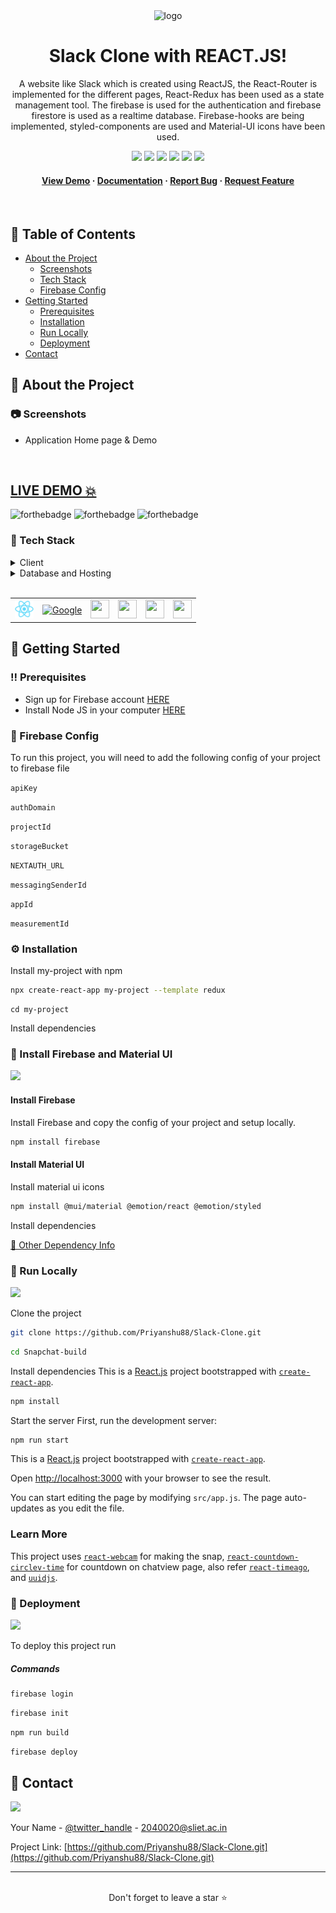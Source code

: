 <div align="center">

  <img src="https://ubwp.buffalo.edu/happe/wp-content/uploads/sites/92/2019/12/slack_logo.png" alt="logo" width="200" height="auto" />

  <h1>Slack Clone with REACT.JS!</h1>

  <p>
A website like Slack which is created using ReactJS, the React-Router is implemented for the different pages, React-Redux has been used as a state management tool. The firebase is used for the authentication and firebase firestore is used as a realtime database. Firebase-hooks are being implemented, styled-components are used and Material-UI icons have been used.
  </p>

<!-- Badges -->

<a href="https://slack-clone-2d669.web.app/" target="_blank">![](https://img.shields.io/website-up-down-green-red/http/monip.org.svg)</a>
![](https://img.shields.io/badge/Maintained-Yes-indigo)
![](https://img.shields.io/github/forks/Priyanshu88/Slack-Clone.svg)
![](https://img.shields.io/github/stars/Priyanshu88/Slack-Clone.svg)
![](https://img.shields.io/github/issues/Priyanshu88/Slack-Clone)
![](https://img.shields.io/github/last-commit/Priyanshu88/Slack-Clone)

<h4>
    <a href="https://slack-clone-2d669.web.app/">View Demo</a>
  <span> · </span>
    <a href="https://github.com/Priyanshu88/Slack-Clone/blob/master/README.md">Documentation</a>
  <span> · </span>
    <a href="https://github.com/Priyanshu88/Slack-Clone/issues">Report Bug</a>
  <span> · </span>
    <a href="https://github.com/Priyanshu88/Slack-Clone/issues">Request Feature</a>
  </h4>
</div>

<br />

<!-- Table of Contents -->

## :notebook_with_decorative_cover: Table of Contents

- [About the Project](#star2-about-the-project)
  - [Screenshots](#camera-screenshots)
  - [Tech Stack](#space_invader-tech-stack)
  - [Firebase Config](#key-firebase-config)
- [Getting Started](#toolbox-getting-started)
  - [Prerequisites](#bangbang-prerequisites)
  - [Installation](#gear-installation)
  - [Run Locally](#running-run-locally)
  - [Deployment](#triangular_flag_on_post-deployment)
- [Contact](#handshake-contact)

<!-- About the Project -->

## :star2: About the Project

<!-- Screenshots -->

### :camera: Screenshots

- Application Home page & Demo


<br />


## <a href="https://slack-clone-2d669.web.app/" target="_blank">LIVE DEMO 💥</a>

![forthebadge](https://forthebadge.com/images/badges/built-with-love.svg)
![forthebadge](https://forthebadge.com/images/badges/for-you.svg)
![forthebadge](https://forthebadge.com/images/badges/powered-by-coffee.svg)

### :space_invader: Tech Stack

<details>
  <summary>Client</summary>
  <ul>
    <li><a href="https://react.dev/">React.js</a></li>
    <li><a href="https://reactrouter.com/en/main">React Router</a></li>
    <li><a href="https://react-redux.js.org/">React Redux</a></li>
    <li><a href="https://mui.com/material-ui/getting-started/overview/">Material UI</a></li>
  </ul>
</details>

<details>
  <summary>Database and Hosting</summary>
  <ul>
    <li><a href="https://firebase.google.com/">Firebase</a></li>
  </ul>
</details>

<br />

<table>
    <tr>
        <td>
<a href="#"><img src="https://raw.githubusercontent.com/devicons/devicon/master/icons/react/react-original.svg" alt="" width="30" height="30" /></a>
        </td>
                        <td>
<a href="#"><img src="https://user-images.githubusercontent.com/86107841/225979374-f10f15a3-db41-4eaa-812d-8a6509049424.png" alt="Google" width="30" height="30" /></a>
        </td>
                        <td>
<a href="#"><img src="https://user-images.githubusercontent.com/86107841/225979643-e8b42859-441f-4d5b-a2f0-f9f1a3b2af0d.jpg" alt="" width="30" height="30" /></a>
        </td>
          <td>
<a href="#"><img src="https://user-images.githubusercontent.com/86107841/225980120-628b73b6-5c90-48d7-bd5d-92858e781710.png" alt="" width="30" height="30" /></a>
        </td>
         <td>
<a href="#"><img src="https://user-images.githubusercontent.com/99184393/177784603-d69e9d02-721a-4bce-b9b3-949165d2edeb.png" alt="" width="30" height="30" /></a>
        </td>  
        <td>
<a href="#"><img src="https://raw.githubusercontent.com/styled-components/brand/master/styled-components.png" alt="" width="30" height="30" /></a>
        </td> 
    </tr>
</table>

## :toolbox: Getting Started

### :bangbang: Prerequisites

- Sign up for Firebase account <a href='https://console.firebase.google.com/'>HERE</a>
- Install Node JS in your computer <a href='https://nodejs.org/en/'>HERE</a>

<!-- Env Variables -->

### :key: Firebase Config

To run this project, you will need to add the following config of your project to firebase file

`apiKey`

`authDomain`

`projectId`

`storageBucket`

`NEXTAUTH_URL`

`messagingSenderId`

`appId`

`measurementId`

### :gear: Installation

Install my-project with npm

```bash
npx create-react-app my-project --template redux
```

```
cd my-project
```

Install dependencies

### :test_tube: Install Firebase and Material UI

![](https://img.shields.io/badge/Material%20UI-007FFF?style=for-the-badge&logo=mui&logoColor=white)

#### Install Firebase

Install Firebase and copy the config of your project and setup locally.

```bash
npm install firebase
```
#### Install Material UI

Install material ui icons
```bash
npm install @mui/material @emotion/react @emotion/styled
```

Install dependencies

<a href="https://github.com/Priyanshu88/Snapchat-build/blob/master/package.json" target="_blank">🔶 Other Dependency Info</a>

<!-- Run Locally -->

### :running: Run Locally

![](https://img.shields.io/badge/GIT-E44C30?style=for-the-badge&logo=git&logoColor=white)

Clone the project

```bash
git clone https://github.com/Priyanshu88/Slack-Clone.git
```

```bash
cd Snapchat-build
```

Install dependencies
This is a [React.js](https://react.dev/) project bootstrapped with [`create-react-app`](https://github.com/facebook/create-react-app).

```bash
npm install
```

Start the server
First, run the development server:

```bash
npm run start
```

This is a [React.js](https://react.dev/) project bootstrapped with [`create-react-app`](https://github.com/facebook/create-react-app).

Open [http://localhost:3000](http://localhost:3000) with your browser to see the result.

You can start editing the page by modifying `src/app.js`. The page auto-updates as you edit the file.

### Learn More

This project uses [`react-webcam`](https://github.com/mozmorris/react-webcam) for making the snap, [`react-countdown-circlev-time`](https://github.com/vydimitrov/react-countdown-circle-timer) for countdown on chatview page, also refer [`react-timeago`](https://github.com/nmn/react-timeago), and [`uuidjs`](https://github.com/uuidjs/uuid).


<!-- Deployment -->

### :triangular_flag_on_post: Deployment

![](https://img.shields.io/badge/firebase-ffca28?style=for-the-badge&logo=firebase&logoColor=black)

To deploy this project run

##### Commands
```bash
firebase login
```
```bash
firebase init
```
```bash
npm run build
```
```bash
firebase deploy
```

## :handshake: Contact

![](https://img.shields.io/badge/Gmail-D14836?style=for-the-badge&logo=gmail&logoColor=white)

Your Name - [@twitter_handle](https://twitter.com/Priyans75729802?s=09) - 2040020@sliet.ac.in

Project Link: [https://github.com/Priyanshu88/Slack-Clone.git](https://github.com/Priyanshu88/Slack-Clone.git)

<hr />
<br />

<div align="center">Don't forget to leave a star ⭐️</div>
